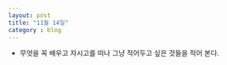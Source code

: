 ```yaml
---
layout: post
title: "11월 14일"
category : blog
---
```






- 무엇을 꼭 배우고 자시고를 떠나 그냥 적어두고 싶은 것들을 적어 본다.
